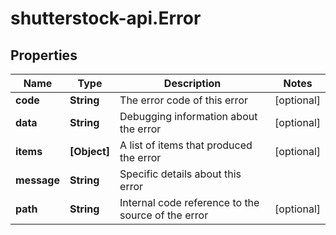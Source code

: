 # shutterstock-api.Error

## Properties
Name | Type | Description | Notes
------------ | ------------- | ------------- | -------------
**code** | **String** | The error code of this error | [optional] 
**data** | **String** | Debugging information about the error | [optional] 
**items** | **[Object]** | A list of items that produced the error | [optional] 
**message** | **String** | Specific details about this error | 
**path** | **String** | Internal code reference to the source of the error | [optional] 


